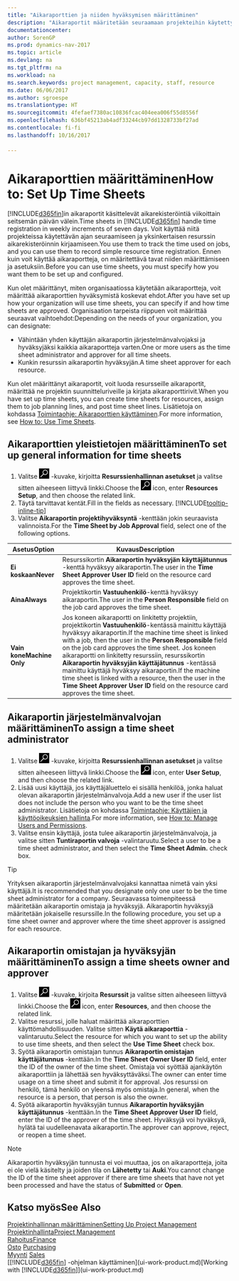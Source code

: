 ```yaml
---
title: "Aikaraporttien ja niiden hyväksymisen määrittäminen"
description: "Aikaraportit määritetään seuraamaan projekteihin käytettyä aikaa ja resurssien käyttöä, mikä auttaa projektinhallinnan, henkilöstön ja kapasiteetin suhteen."
documentationcenter: 
author: SorenGP
ms.prod: dynamics-nav-2017
ms.topic: article
ms.devlang: na
ms.tgt_pltfrm: na
ms.workload: na
ms.search.keywords: project management, capacity, staff, resource
ms.date: 06/06/2017
ms.author: sgroespe
ms.translationtype: HT
ms.sourcegitcommit: 4fefaef7380ac10836fcac404eea006f55d8556f
ms.openlocfilehash: 636bf45213ab4adf33244cb97dd1328733bf27ad
ms.contentlocale: fi-fi
ms.lasthandoff: 10/16/2017

---
```

# <a name="how-to-set-up-time-sheets"></a><span data-ttu-id="0f8fd-103">Aikaraporttien määrittäminen</span><span class="sxs-lookup"><span data-stu-id="0f8fd-103">How to: Set Up Time Sheets</span></span>
<span data-ttu-id="0f8fd-104">[!INCLUDE[d365fin](includes/d365fin_md.md)]in aikaraportit käsittelevät aikarekisteröintiä viikoittain seitsemän päivän välein.</span><span class="sxs-lookup"><span data-stu-id="0f8fd-104">Time sheets in [!INCLUDE[d365fin](includes/d365fin_md.md)] handle time registration in weekly increments of seven days.</span></span> <span data-ttu-id="0f8fd-105">Voit käyttää niitä projekteissa käytettävän ajan seuraamiseen ja yksinkertaisen resurssin aikarekisteröinnin kirjaamiseen.</span><span class="sxs-lookup"><span data-stu-id="0f8fd-105">You use them to track the time used on jobs, and you can use them to record simple resource time registration.</span></span> <span data-ttu-id="0f8fd-106">Ennen kuin voit käyttää aikaraportteja, on määritettävä tavat niiden määrittämiseen ja asetuksiin.</span><span class="sxs-lookup"><span data-stu-id="0f8fd-106">Before you can use time sheets, you must specify how you want them to be set up and configured.</span></span>

<span data-ttu-id="0f8fd-107">Kun olet määrittänyt, miten organisaatiossa käytetään aikaraportteja, voit määrittää aikaraporttien hyväksymistä koskevat ehdot.</span><span class="sxs-lookup"><span data-stu-id="0f8fd-107">After you have set up how your organization will use time sheets, you can specify if and how time sheets are approved.</span></span> <span data-ttu-id="0f8fd-108">Organisaation tarpeista riippuen voit määrittää seuraavat vaihtoehdot:</span><span class="sxs-lookup"><span data-stu-id="0f8fd-108">Depending on the needs of your organization, you can designate:</span></span>

* <span data-ttu-id="0f8fd-109">Vähintään yhden käyttäjän aikaraportin järjestelmänvalvojaksi ja hyväksyjäksi kaikkia aikaraportteja varten.</span><span class="sxs-lookup"><span data-stu-id="0f8fd-109">One or more users as the time sheet administrator and approver for all time sheets.</span></span>
* <span data-ttu-id="0f8fd-110">Kunkin resurssin aikaraportin hyväksyjän.</span><span class="sxs-lookup"><span data-stu-id="0f8fd-110">A time sheet approver for each resource.</span></span>

<span data-ttu-id="0f8fd-111">Kun olet määrittänyt aikaraportit, voit luoda resursseille aikaraportit, määrittää ne projektin suunnitteluriveille ja kirjata aikaraporttirivit.</span><span class="sxs-lookup"><span data-stu-id="0f8fd-111">When you have set up time sheets, you can create time sheets for resources, assign them to job planning lines, and post time sheet lines.</span></span> <span data-ttu-id="0f8fd-112">Lisätietoja on kohdassa [Toimintaohje: Aikaraporttien käyttäminen](projects-how-use-time-sheets.md).</span><span class="sxs-lookup"><span data-stu-id="0f8fd-112">For more information, see [How to: Use Time Sheets](projects-how-use-time-sheets.md).</span></span>

## <a name="to-set-up-general-information-for-time-sheets"></a><span data-ttu-id="0f8fd-113">Aikaraporttien yleistietojen määrittäminen</span><span class="sxs-lookup"><span data-stu-id="0f8fd-113">To set up general information for time sheets</span></span>
1. <span data-ttu-id="0f8fd-114">Valitse ![Etsi sivu tai raportti](media/ui-search/search_small.png "") -kuvake, kirjoitta **Resurssienhallinnan asetukset** ja valitse sitten aiheeseen liittyvä linkki.</span><span class="sxs-lookup"><span data-stu-id="0f8fd-114">Choose the ![Search for Page or Report](media/ui-search/search_small.png "Search for Page or Report icon") icon, enter **Resources Setup**, and then choose the related link.</span></span>  
2. <span data-ttu-id="0f8fd-115">Täytä tarvittavat kentät.</span><span class="sxs-lookup"><span data-stu-id="0f8fd-115">Fill in the fields as necessary.</span></span> [!INCLUDE[tooltip-inline-tip](includes/tooltip-inline-tip_md.md)]
3. <span data-ttu-id="0f8fd-116">Valitse **Aikaraportin projektihyväksyntä** -kenttään jokin seuraavista valinnoista.</span><span class="sxs-lookup"><span data-stu-id="0f8fd-116">For the **Time Sheet by Job Approval** field, select one of the following options.</span></span>

| <span data-ttu-id="0f8fd-117">Asetus</span><span class="sxs-lookup"><span data-stu-id="0f8fd-117">Option</span></span> | <span data-ttu-id="0f8fd-118">Kuvaus</span><span class="sxs-lookup"><span data-stu-id="0f8fd-118">Description</span></span> |
| --- | --- |
| <span data-ttu-id="0f8fd-119">**Ei koskaan**</span><span class="sxs-lookup"><span data-stu-id="0f8fd-119">**Never**</span></span> |<span data-ttu-id="0f8fd-120">Resurssikortin **Aikaraportin hyväksyjän käyttäjätunnus** -kenttä hyväksyy aikaraportin.</span><span class="sxs-lookup"><span data-stu-id="0f8fd-120">The user in the **Time Sheet Approver User ID** field on the resource card approves the time sheet.</span></span> |
| <span data-ttu-id="0f8fd-121">**Aina**</span><span class="sxs-lookup"><span data-stu-id="0f8fd-121">**Always**</span></span> |<span data-ttu-id="0f8fd-122">Projektikortin **Vastuuhenkilö**-kenttä hyväksyy aikaraportin.</span><span class="sxs-lookup"><span data-stu-id="0f8fd-122">The user in the **Person Responsible** field on the job card approves the time sheet.</span></span> |
| <span data-ttu-id="0f8fd-123">**Vain kone**</span><span class="sxs-lookup"><span data-stu-id="0f8fd-123">**Machine Only**</span></span> |<span data-ttu-id="0f8fd-124">Jos koneen aikaraportti on linkitetty projektiin, projektikortin **Vastuuhenkilö**-kentässä mainittu käyttäjä hyväksyy aikaraportin.</span><span class="sxs-lookup"><span data-stu-id="0f8fd-124">If the machine time sheet is linked with a job, then the user in the **Person Responsible** field on the job card approves the time sheet.</span></span> <span data-ttu-id="0f8fd-125">Jos koneen aikaraportti on linkitetty resurssiin, resurssikortin **Aikaraportin hyväksyjän käyttäjätunnus** -kentässä mainittu käyttäjä hyväksyy aikaraportin.</span><span class="sxs-lookup"><span data-stu-id="0f8fd-125">If the machine time sheet is linked with a resource, then the user in the **Time Sheet Approver User ID** field on the resource card approves the time sheet.</span></span> |

## <a name="to-assign-a-time-sheet-administrator"></a><span data-ttu-id="0f8fd-126">Aikaraportin järjestelmänvalvojan määrittäminen</span><span class="sxs-lookup"><span data-stu-id="0f8fd-126">To assign a time sheet administrator</span></span>
1. <span data-ttu-id="0f8fd-127">Valitse ![Etsi sivu tai raportti](media/ui-search/search_small.png "") -kuvake, kirjoitta **Resurssienhallinnan asetukset** ja valitse sitten aiheeseen liittyvä linkki.</span><span class="sxs-lookup"><span data-stu-id="0f8fd-127">Choose the ![Search for Page or Report](media/ui-search/search_small.png "Search for Page or Report icon") icon, enter **User Setup**, and then choose the related link.</span></span>  
2. <span data-ttu-id="0f8fd-128">Lisää uusi käyttäjä, jos käyttäjäluettelo ei sisällä henkilöä, jonka haluat olevan aikaraportin järjestelmänvalvoja.</span><span class="sxs-lookup"><span data-stu-id="0f8fd-128">Add a new user if the user list does not include the person who you want to be the time sheet administrator.</span></span> <span data-ttu-id="0f8fd-129">Lisätietoja on kohdassa [Toimintaohje: Käyttäjien ja käyttöoikeuksien hallinta](ui-how-users-permissions.md).</span><span class="sxs-lookup"><span data-stu-id="0f8fd-129">For more information, see [How to: Manage Users and Permissions](ui-how-users-permissions.md).</span></span>
3. <span data-ttu-id="0f8fd-130">Valitse ensin käyttäjä, josta tulee aikaraportin järjestelmänvalvoja, ja valitse sitten **Tuntiraportin valvoja** -valintaruutu.</span><span class="sxs-lookup"><span data-stu-id="0f8fd-130">Select a user to be a time sheet administrator, and then select the **Time Sheet Admin.** check box.</span></span>  

> [!TIP]  
>   <span data-ttu-id="0f8fd-131">Yrityksen aikaraportin järjestelmänvalvojaksi kannattaa nimetä vain yksi käyttäjä.</span><span class="sxs-lookup"><span data-stu-id="0f8fd-131">It is recommended that you designate only one user to be the time sheet administrator for a company.</span></span> <span data-ttu-id="0f8fd-132">Seuraavassa toimenpiteessä määritetään aikaraportin omistaja ja hyväksyjä. Aikaraportin hyväksyjä määritetään jokaiselle resurssille.</span><span class="sxs-lookup"><span data-stu-id="0f8fd-132">In the following procedure, you set up a time sheet owner and approver where the time sheet approver is assigned for each resource.</span></span>  

## <a name="to-assign-a-time-sheets-owner-and-approver"></a><span data-ttu-id="0f8fd-133">Aikaraportin omistajan ja hyväksyjän määrittäminen</span><span class="sxs-lookup"><span data-stu-id="0f8fd-133">To assign a time sheets owner and approver</span></span>
1. <span data-ttu-id="0f8fd-134">Valitse ![Etsi sivu tai raportti](media/ui-search/search_small.png "Etsi sivu tai raportti -kuvake") -kuvake, kirjoita **Resurssit** ja valitse sitten aiheeseen liittyvä linkki.</span><span class="sxs-lookup"><span data-stu-id="0f8fd-134">Choose the ![Search for Page or Report](media/ui-search/search_small.png "Search for Page or Report icon") icon, enter **Resources**, and then choose the related link.</span></span>
2. <span data-ttu-id="0f8fd-135">Valitse resurssi, jolle haluat määrittää aikaraporttien käyttömahdollisuuden. Valitse sitten **Käytä aikaraporttia** -valintaruutu.</span><span class="sxs-lookup"><span data-stu-id="0f8fd-135">Select the resource for which you want to set up the ability to use time sheets, and then select the **Use Time Sheet** check box.</span></span>  
3. <span data-ttu-id="0f8fd-136">Syötä aikaraportin omistajan tunnus **Aikaraportin omistajan käyttäjätunnus** -kenttään.</span><span class="sxs-lookup"><span data-stu-id="0f8fd-136">In the **Time Sheet Owner User ID** field, enter the ID of the owner of the time sheet.</span></span> <span data-ttu-id="0f8fd-137">Omistaja voi syöttää ajankäytön aikaraporttiin ja lähettää sen hyväksyttäväksi.</span><span class="sxs-lookup"><span data-stu-id="0f8fd-137">The owner can enter time usage on a time sheet and submit it for approval.</span></span> <span data-ttu-id="0f8fd-138">Jos resurssi on henkilö, tämä henkilö on yleensä myös omistaja.</span><span class="sxs-lookup"><span data-stu-id="0f8fd-138">In general, when the resource is a person, that person is also the owner.</span></span>  
4. <span data-ttu-id="0f8fd-139">Syötä aikaraportin hyväksyjän tunnus **Aikaraportin hyväksyjän käyttäjätunnus** -kenttään.</span><span class="sxs-lookup"><span data-stu-id="0f8fd-139">In the **Time Sheet Approver User ID** field, enter the ID of the approver of the time sheet.</span></span> <span data-ttu-id="0f8fd-140">Hyväksyjä voi hyväksyä, hylätä tai uudelleenavata aikaraportin.</span><span class="sxs-lookup"><span data-stu-id="0f8fd-140">The approver can approve, reject, or reopen a time sheet.</span></span>  

> [!NOTE]  
>   <span data-ttu-id="0f8fd-141">Aikaraportin hyväksyjän tunnusta ei voi muuttaa, jos on aikaraportteja, joita ei ole vielä käsitelty ja joiden tila on **Lähetetty** tai **Auki**.</span><span class="sxs-lookup"><span data-stu-id="0f8fd-141">You cannot change the ID of the time sheet approver if there are time sheets that have not yet been processed and have the status of **Submitted** or **Open**.</span></span>

## <a name="see-also"></a><span data-ttu-id="0f8fd-142">Katso myös</span><span class="sxs-lookup"><span data-stu-id="0f8fd-142">See Also</span></span>
[<span data-ttu-id="0f8fd-143">Projektinhallinnan määrittäminen</span><span class="sxs-lookup"><span data-stu-id="0f8fd-143">Setting Up Project Management</span></span>](projects-setup-projects.md)  
[<span data-ttu-id="0f8fd-144">Projektinhallinta</span><span class="sxs-lookup"><span data-stu-id="0f8fd-144">Project Management</span></span>](projects-manage-projects.md)  
[<span data-ttu-id="0f8fd-145">Rahoitus</span><span class="sxs-lookup"><span data-stu-id="0f8fd-145">Finance</span></span>](finance.md)  
<span data-ttu-id="0f8fd-146">[Osto](purchasing-manage-purchasing.md)       </span><span class="sxs-lookup"><span data-stu-id="0f8fd-146">[Purchasing](purchasing-manage-purchasing.md)       </span></span>  
<span data-ttu-id="0f8fd-147">[Myynti](sales-manage-sales.md)    </span><span class="sxs-lookup"><span data-stu-id="0f8fd-147">[Sales](sales-manage-sales.md)    </span></span>  
<span data-ttu-id="0f8fd-148">[[!INCLUDE[d365fin](includes/d365fin_md.md)] -ohjelman käyttäminen](ui-work-product.md)</span><span class="sxs-lookup"><span data-stu-id="0f8fd-148">[Working with [!INCLUDE[d365fin](includes/d365fin_md.md)]](ui-work-product.md)</span></span>  


